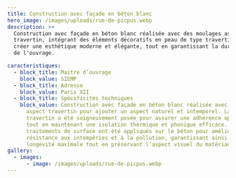 ```yaml
---
title: Construction avec façade en béton blanc
hero_image: /images/uploads/rue-de-picpus.webp
description: >+
  Construction avec façade en béton blanc réalisée avec des moulages aspect
  travertin, intégrant des éléments décoratifs en peau de type travertin pour
  créer une esthétique moderne et élégante, tout en garantissant la durabilité
  de l'ouvrage.

caracteristiques:
  - block_title: Maitre d’ouvrage
    block_value: SIEMP
  - block_title: Adresse
    block_value: Paris XII
  - block_title: Spécificités techniques
    block_value: Construction avec façade en béton blanc réalisée avec des moulages
      aspect travertin pour ajouter un aspect naturel et intemporel. La peau de
      travertin a été soigneusement posée pour assurer une adhérence optimale
      tout en maintenant une isolation thermique et phonique efficace. Des
      traitements de surface ont été appliqués sur le béton pour améliorer sa
      résistance aux intempéries et à la pollution, garantissant ainsi une
      longévité maximale tout en préservant l’aspect visuel du matériau.
gallery:
  - images:
      - image: /images/uploads/rue-de-picpus.webp
---
```

